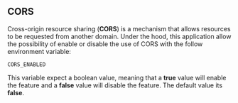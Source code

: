 ## CORS

Cross-origin resource sharing (**CORS**) is a mechanism that allows resources to be requested from another domain. Under the hood, this application allow the possibility of enable or disable the use of CORS with the follow environment variable:

```
CORS_ENABLED
```

This variable expect a boolean value, meaning that a **true** value will enable the feature and a **false** value will disable the feature. The default value its **false**.